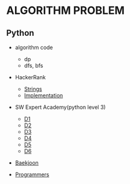# ALGORITHM PROBLEM

## Python

* algorithm code
    - dp
    - dfs, bfs

* HackerRank
    * [Strings](https://github.com/yuueuni/algorithm/tree/master/Strings)
    * [Implementation](https://github.com/yuueuni/algorithm/tree/master/Implementation)

* SW Expert Academy(python level 3)
    * [D1](https://github.com/yuueuni/algorithm/tree/master/SWEA_D1)
    * [D2](https://github.com/yuueuni/algorithm/tree/master/SWEA_D2)
    * [D3](https://github.com/yuueuni/algorithm/tree/master/SWEA_D3)
    * [D4](https://github.com/yuueuni/algorithm/tree/master/SWEA_D4)
    * [D5](https://github.com/yuueuni/algorithm/tree/master/SWEA_D5)
    * [D6](https://github.com/yuueuni/algorithm/tree/master/SWEA_D6)

* [Baekjoon](https://github.com/yuueuni/algorithm/tree/master/baekjoon)


* [Programmers](https://github.com/yuueuni/algorithm/tree/master/programmers)